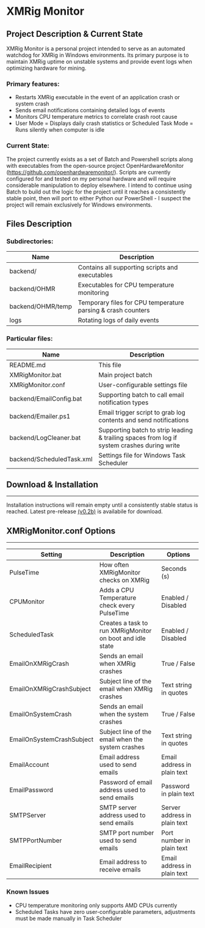 # XMRig Monitor

## Project Description & Current State

XMRig Monitor is a personal project intended to serve as an automated watchdog for XMRig in Windows environments. Its primary purpose is to
maintain XMRig uptime on unstable systems and provide event logs when optimizing hardware for mining.

### Primary features:

- Restarts XMRig executable in the event of an application crash or system crash
- Sends email notifications containing detailed logs of events
- Monitors CPU temperature metrics to correlate crash root cause
- User Mode = Displays daily crash statistics or Scheduled Task Mode = Runs silently when computer is idle

### Current State:

The project currently exists as a set of Batch and Powershell scripts along with executables from the open-source project OpenHardwareMonitor
(https://github.com/openhardwaremonitor/). Scripts are currently configured for and tested on my personal hardware and will require considerable
manipulation to deploy elsewhere. I intend to continue using Batch to build out the logic for the project until it reaches a consistently stable
point, then will port to either Python our PowerShell - I suspect the project will remain exclusively for Windows environments.

## Files Description

### Subdirectories:

Name            | Description
--------------- | -------------------------------------------------
backend/		| Contains all supporting scripts and executables
backend/OHMR		| Executables for CPU temperature monitoring
backend/OHMR/temp		| Temporary files for CPU temperature parsing & crash counters
logs		| Rotating logs of daily events


### Particular files:

Name            | Description
--------------- | ---------------------------------------------------------------
README.md	| This file
XMRigMonitor.bat		| Main project batch
XMRigMonitor.conf		| User-configurable settings file
backend/EmailConfig.bat	| Supporting batch to call email notification types
backend/Emailer.ps1		| Email trigger script to grab log contents and send notifications
backend/LogCleaner.bat	| Supporting batch to strip leading & trailing spaces from log if system crashes during write
backend/ScheduledTask.xml		| Settings file for Windows Task Scheduler

## Download & Installation
------------

Installation instructions will remain empty until a consistently stable status is reached. Latest pre-release [(v0.2b)](https://github.com/MrClappy/XMRigMonitor/releases/tag/v0.2b) is availabile for download.

## XMRigMonitor.conf Options
------------

Setting            | Description             | Options
--------------- | ----------------- | ------------------------------
PulseTime		| How often XMRigMonitor checks on XMRig  | Seconds (s)
CPUMonitor		| Adds a CPU Temperature check every PulseTime | Enabled / Disabled
ScheduledTask		| Creates a task to run XMRigMonitor on boot and idle state  | Enabled / Disabled
EmailOnXMRigCrash | Sends an email when XMRig crashes | True / False
EmailOnXMRigCrashSubject  | Subject line of the email when XMRig crashes | Text string in quotes
EmailOnSystemCrash  | Sends an email when the system crashes  | True / False
EmailOnSystemCrashSubject | Subject line of the email when the system crashes | Text string in quotes
EmailAccount  | Email address used to send emails | Email address in plain text
EmailPassword | Password of email address used to send emails  |  Password in plain text
SMTPServer  | SMTP server address used to send emails | Server address in plain text
SMTPPortNumber  | SMTP port number used to send emails  | Port number in plain text
EmailRecipient  | Email address to receive emails | Email address in plain text

### Known Issues

- CPU temperature monitoring only supports AMD CPUs currently
- Scheduled Tasks have zero user-configurable parameters, adjustments must be made manually in Task Scheduler
